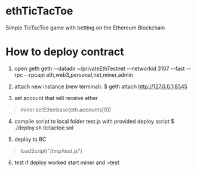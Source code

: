 # ethTicTacToe
Simple TicTacToe game with betting on the Ethereum Blockchain

# How to deploy contract
1. open geth
geth --datadir ~/privateEthTestnet --networkid 3107 --fast --rpc --rpcapi eth,web3,personal,net,miner,admin

2. attach new instance (new terminal):
$ geth attach http://127.0.0.1:8545

3. set account that will receive ether
> miner.setEtherbase(eth.accounts[0])

4.  compile script to local folder test.js with provided deploy script
$ ./deploy.sh tictactoe.sol


5. deploy to BC
> loadScript("/tmp/test.js")

6. test if deploy worked
start miner and >test
